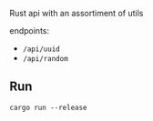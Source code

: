 

Rust api with an assortiment of utils 

endpoints:

- `/api/uuid`
- `/api/random`


## Run

```
cargo run --release
```
